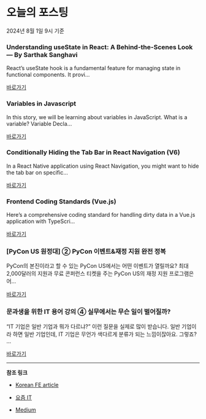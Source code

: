 # 오늘의 포스팅 
2024년 8월 1일 9시 기준 

### Understanding useState in React: A Behind-the-Scenes Look — By Sarthak Sanghavi 

 React’s useState hook is a fundamental feature for managing state in functional components. It provi... 

 [바로가기](https://medium.com/m/signin?actionUrl=https%3A%2F%2Fmedium.com%2F_%2Fbookmark%2Fp%2Fd4053cc6db57&operation=register&redirect=https%3A%2F%2Fmedium.com%2F%40srthksanghavi%2Funderstanding-usestate-in-react-a-behind-the-scenes-look-d4053cc6db57&source=---------0-84----------react------bookmark_preview----f09c4e22_728e_46ea_ab47_c2c7bd302327-------) 

### Variables in Javascript 

 In this story, we will be learning about variables in JavaScript.
What is a variable?
Variable Decla... 

 [바로가기](https://medium.com/m/signin?actionUrl=https%3A%2F%2Fmedium.com%2F_%2Fbookmark%2Fp%2Fd223a140a1e5&operation=register&redirect=https%3A%2F%2Fmedium.com%2F%40aniketchaudhary_14845%2Fvariables-in-javascript-d223a140a1e5&source=---------0-84----------javascript------bookmark_preview----3ebcc758_9039_4ea0_8a19_c30b4dea4a7f-------) 

### Conditionally Hiding the Tab Bar in React Navigation (V6) 

 In a React Native application using React Navigation, you might want to hide the tab bar on specific... 

 [바로가기](https://medium.com/m/signin?actionUrl=https%3A%2F%2Fmedium.com%2F_%2Fbookmark%2Fp%2F948e035fb576&operation=register&redirect=https%3A%2F%2Fmedium.com%2F%40hanishsharmaofficial%2Fconditionally-hiding-the-tab-bar-in-react-navigation-v6-948e035fb576&source=---------0-84----------typescript------bookmark_preview----57119074_5f8e_485c_8620_08c1f4d8edf9-------) 

### Frontend Coding Standards (Vue.js) 

 Here’s a comprehensive coding standard for handling dirty data in a Vue.js application with TypeScri... 

 [바로가기](https://medium.com/m/signin?actionUrl=https%3A%2F%2Fmedium.com%2F_%2Fbookmark%2Fp%2Fd00fd42647c3&operation=register&redirect=https%3A%2F%2Fokellomarvinkevin.medium.com%2Ffrontend-coding-standards-vue-js-d00fd42647c3&source=---------0-84----------frontend------bookmark_preview----5aab249a_899d_4095_8b76_c89873ddd46e-------) 

### [PyCon US 원정대] ② PyCon 이벤트&재정 지원 완전 정복 

 PyCon의 본진이라고 할 수 있는 PyCon US에서는 어떤 이벤트가 열릴까요? 최대 2,000달러의 지원과 무료 콘퍼런스 티켓을 주는 PyCon US의 재정 지원 프로그램은 어... 

 [바로가기](https://yozm.wishket.com/magazine/detail/2698/) 

### 문과생을 위한 IT 용어 강의 ④ 실무에서는 무슨 일이 벌어질까? 

 “IT 기업은 일반 기업과 뭐가 다르냐?” 이런 질문을 실제로 많이 받습니다. 일반 기업이라 하면 일반 기업인데, IT 기업은 무언가 색다르게 분류가 되는 느낌이잖아요. 그렇죠? ... 

 [바로가기](https://yozm.wishket.com/magazine/detail/2697/) 

---

**참조 링크**

- [Korean FE article](https://kofearticle.substack.com) 

- [요즘 IT](https://yozm.wishket.com/magazine) 

- [Medium](https://medium.com) 

